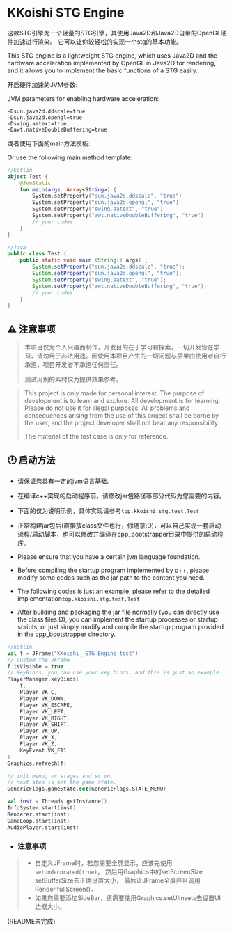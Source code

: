 # KKoishi STG Engine

这款STG引擎为一个轻量的STG引擎，其使用Java2D和Java2D自带的OpenGL硬件加速进行渲染。 它可以让你较轻松的实现一个stg的基本功能。

This STG engine is a lightweight STG engine, which uses Java2D and the hardware acceleration implemented by OpenGL in Java2D for rendering, and it allows you to implement the basic functions of a STG easily.

开启硬件加速的JVM参数:

JVM parameters for enabling hardware acceleration:
```vmoptions 
-Dsun.java2d.ddscale=true
-Dsun.java2d.opengl=true
-Dswing.aatext=true
-Dawt.nativeDoubleBuffering=true
```
或者使用下面的main方法模板:

Or use the following main method template:
```kotlin
//kotlin
object Test {
    @JvmStatic
    fun main(args: Array<String>) {
        System.setProperty("sun.java2d.ddscale", "true")
        System.setProperty("sun.java2d.opengl", "true")
        System.setProperty("swing.aatext", "true")
        System.setProperty("awt.nativeDoubleBuffering", "true")
        // your codes
    }
}
```
```java
//java
public class Test {
    public static void main (String[] args) {
        System.setProperty("sun.java2d.ddscale", "true");
        System.setProperty("sun.java2d.opengl", "true");
        System.setProperty("swing.aatext", "true");
        System.setProperty("awt.nativeDoubleBuffering", "true");
        // your codes
    }
}
```

## ⚠ 注意事项
> 本项目仅为个人兴趣而制作，开发目的在于学习和探索，一切开发皆在学习，请勿用于非法用途。因使用本项目产生的一切问题与后果由使用者自行承担，项目开发者不承担任何责任。
> 
> 测试用例的素材仅为提供效果参考。

> This project is only made for personal interest. The purpose of development is to learn and explore. All development is for learning. Please do not use it for illegal purposes. 
> All problems and consequences arising from the use of this project shall be borne by the user, and the project developer shall not bear any responsibility. 
>
> The material of the test case is only for reference.

## 🕑 启动方法
- 请保证您具有一定的jvm语言基础。
- 在编译c++实现的启动程序前，请修改jar包路径等部分代码为您需要的内容。
- 下面的仅为说明示例，具体实现请参考```top.kkoishi.stg.test.Test```
- 正常构建jar包后(直接放class文件也行，你随意:D)，可以自己实现一套启动流程/启动脚本，也可以修改并编译在cpp_bootstrapper目录中提供的启动程序。

- Please ensure that you have a certain jvm language foundation.
- Before compiling the startup program implemented by c++, please modify some codes such as the jar path to the content you need.
- The following codes is just an example, please refer to the detailed implementation```top.kkoishi.stg.test.Test```
- After building and packaging the jar file normally (you can directly use the class files:D), you can implement the startup processes or startup scripts, or just simply modify and compile the startup program provided in the cpp_bootstrapper directory.
```kotlin
//kotlin
val f = JFrame("KKoishi_ STG Engine test")
// custom the JFrame
f.isVisible = true
// KeyBinds, you can use your key binds, and this is just an example
PlayerManager.keyBinds(
    f,
    Player.VK_C,
    Player.VK_DOWN,
    Player.VK_ESCAPE,
    Player.VK_LEFT,
    Player.VK_RIGHT,
    Player.VK_SHIFT,
    Player.VK_UP,
    Player.VK_X,
    Player.VK_Z,
    KeyEvent.VK_F11
)
Graphics.refresh(f)

// init menu, or stages and so on.
// next step is set the game state.
GenericFlags.gameState.set(GenericFlags.STATE_MENU)

val inst = Threads.getInstance()
InfoSystem.start(inst)
Renderer.start(inst)
GameLoop.start(inst)
AudioPlayer.start(inst)
```
- ### 注意事项
> - 自定义JFrame时，若您需要全屏显示，应该先使用```setUndecorated(true)```，
> 然后用Graphics中的setScreenSize setBufferSize去正确设置大小，
> 最后让JFrame全屏并且调用Render.fullScreen()。
> - 如果您需要添加SideBar，还需要使用Graphics.setUIInsets去设置UI边框大小。

(README未完成)